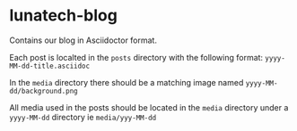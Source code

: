 # lunatech-blog
Contains our blog in Asciidoctor format.

Each post is localted in the `posts` directory with the following format: `yyyy-MM-dd-title.asciidoc`

In the `media` directory there should be a matching image named `yyyy-MM-dd/background.png`

All media used in the posts should be located in the `media` directory under a `yyyy-MM-dd` directory ie `media/yyy-MM-dd`

